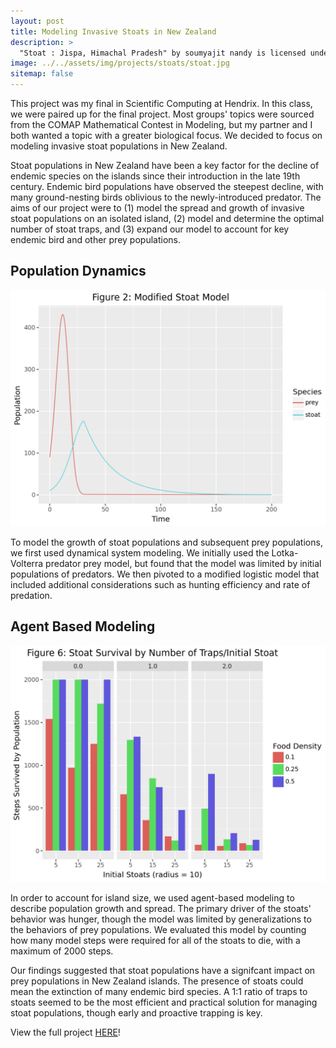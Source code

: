 ```yaml
---
layout: post
title: Modeling Invasive Stoats in New Zealand
description: >
  "Stoat : Jispa, Himachal Pradesh" by soumyajit nandy is licensed under CC BY-SA 2.0. To view a copy of this license, visit https://creativecommons.org/licenses/by-sa/2.0/?ref=openverse.
image: ../../assets/img/projects/stoats/stoat.jpg
sitemap: false
---
```




This project was my final in Scientific Computing at Hendrix. In this class, we were paired up for the final project. Most groups' topics were sourced from the COMAP Mathematical Contest in Modeling, but my partner and I both wanted a topic with a greater biological focus. We decided to focus on modeling invasive stoat populations in New Zealand. 


Stoat populations in New Zealand have been a key factor for the decline of endemic species on the islands since their introduction in the late 19th century. Endemic bird populations have observed the steepest decline, with many ground-nesting birds oblivious to the newly-introduced predator. The aims of our project were to (1) model the spread and growth of invasive stoat populations on an isolated island, (2) model and determine the optimal number of stoat traps, and (3) expand our model to account for key endemic bird and other prey populations. 

## Population Dynamics
![image](../../assets/img/projects/stoats/populationdynamics.png)

To model the growth of stoat populations and subsequent prey populations, we first used dynamical system modeling. We initially used the Lotka-Volterra predator prey model, but found that the model was limited by initial populations of predators. We then pivoted to a modified logistic model that included additional considerations such as hunting efficiency and rate of predation. 

## Agent Based Modeling
![image2](../../assets/img/projects/stoats/trapping.png)

In order to account for island size, we used agent-based modeling to describe population growth and spread. The primary driver of the stoats' behavior was hunger, though the model was limited by generalizations to the behaviors of prey populations. We evaluated this model by counting how many model steps were required for all of the stoats to die, with a maximum of 2000 steps. 

Our findings suggested that stoat populations have a signifcant impact on prey populations in New Zealand islands. The presence of stoats could mean the extinction of many endemic bird species. A 1:1 ratio of traps to stoats seemed to be the most efficient and practical solution for managing stoat populations, though early and proactive trapping is key. 

View the full project [HERE](https://www.kaggle.com/code/katejackson02/modeling-invasive-stoats-on-new-zealand-islands)!



